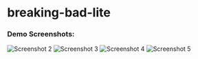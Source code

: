 # breaking-bad-lite
### Demo Screenshots:
![Screenshot 2](./preview/118315581_10223436772097684_772543434315026950_o.PNG)
![Screenshot 3](./preview/118242294_10223436772457693_5276199211912480671_o.PNG)
![Screenshot 4](./preview/118472417_10223436772857703_240004400121541802_o.PNG)
![Screenshot 5](./preview/118269746_10223436773097709_3071547768266255787_o.PNG)
